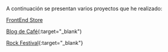A continuación se presentan varios proyectos que he realizado:

<a href="https://forexamplestore.netlify.app/" target="_blank">FrontEnd Store</a>

[Blog de Café](https://coffeeknowledge.netlify.app/)(:target="_blank")

[Rock Festival](https://rockfestivaladd.netlify.app/){:target="_blank"}